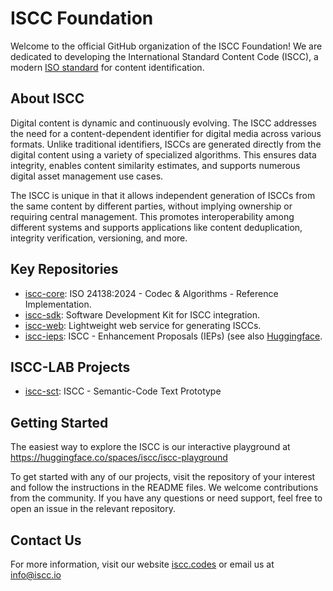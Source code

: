 # ISCC Foundation

Welcome to the official GitHub organization of the ISCC Foundation! We are dedicated to developing the International Standard Content Code (ISCC), a modern [ISO standard](https://www.iso.org/standard/77899.html) for content identification.

## About ISCC

Digital content is dynamic and continuously evolving. The ISCC addresses the need for a content-dependent identifier for digital media across various formats. Unlike traditional identifiers, ISCCs are generated directly from the digital content using a variety of specialized algorithms. This ensures data integrity, enables content similarity estimates, and supports numerous digital asset management use cases.

The ISCC is unique in that it allows independent generation of ISCCs from the same content by different parties, without implying ownership or requiring central management. This promotes interoperability among different systems and supports applications like content deduplication, integrity verification, versioning, and more.

## Key Repositories

- [iscc-core](https://github.com/iscc/iscc-core): ISO 24138:2024 - Codec & Algorithms - Reference Implementation.
- [iscc-sdk](https://github.com/iscc/iscc-sdk): Software Development Kit for ISCC integration.
- [iscc-web](https://github.com/iscc/iscc-web): Lightweight web service for generating ISCCs.
- [iscc-ieps](https://github.com/iscc/iscc-ieps): ISCC - Enhancement Proposals (IEPs) (see also [Huggingface](https://huggingface.co/spaces/iscc/iscc-sct).

## ISCC-LAB Projects

- [iscc-sct](https://github.com/iscc/iscc-sct): ISCC - Semantic-Code Text Prototype 

## Getting Started

The easiest way to explore the ISCC is our interactive playground at https://huggingface.co/spaces/iscc/iscc-playground

To get started with any of our projects, visit the repository of your interest and follow the instructions in the README files. We welcome contributions from the community. If you have any questions or need support, feel free to open an issue in the relevant repository.

## Contact Us
For more information, visit our website [iscc.codes](https://iscc.codes) or email us at info@iscc.io
